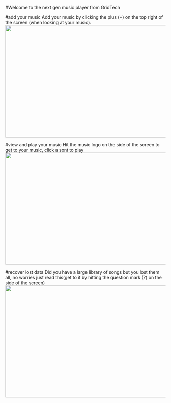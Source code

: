 #Welcome to the next gen music player from GridTech

#add your music 
Add your music by clicking the plus (+) on the top right of the screen (when looking at your music).
<img src="https://wjbpog.bn1302.livefilestore.com/y3mhXZ9p8u2z0_HlfjVfRD1MIwZQQMzXuy5XHyfmwnKVOqhmndneuHSUcs8a3BksiIPn-QlBIUSG7Yvbi3kqlOMAHGu9GfHqLbzWiSmfk9yEm8Tasc__YT_iQmOfTVcLMvTx0zo2ER9GRM7K10a4jyhMcOVv_omGuyhwI-nACf9pX0?width=660&height=352&cropmode=none" width="660" height="352" />

#view and play your music
Hit the music logo on the side of the screen to get to your music, click a sont to play
<img src="https://wwumrq.bn1302.livefilestore.com/y3mioDto_5ilTdTmRXn5S02VTjsopLSBJVEczzy_I5X4oVcqbYmyXK1oTBvTm1eSm0VHQX1RSYCxqSZiu-iCEXKgQZ5fIK2eqhc6wDkYpsR3HT1YNMbFHI3MdG4E2NOyVYOvYhsuMvOGPJFVLJfKNyyuRdqOHB7M5pVemNVHKZRU8M?width=660&height=352&cropmode=none" width="660" height="352" />

#recover lost data
Did you have a large library of songs but you lost them all, no worries just read this(get to it by hitting the question mark (?) on the side of the screen)
<br>
<img src="https://g2drlw.bn1302.livefilestore.com/y3mp6ruFm80Vzw_TIpowoQ4V2u5q-HuS-zrkiO75NGefDzyMEL_3fxSaZtE3yPlKGFXvsg9Q672ZDIGeHwP6ciKYA_4CQP6uOzns26hGSVEpK9QpJ25uejwSFAlzs9w4wperFpkQDGx_jQWnV33vuhcIiSjfoagHTX0RQmv2ASmRAA?width=660&height=352&cropmode=none" width="660" height="352" />
